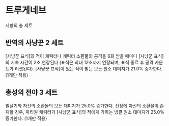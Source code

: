 # 트루게네브

저항의 총 세트

## 반역의 사냥꾼 2 세트

[사냥꾼 표식]의 적이 캐릭터나 캐릭터 소환물의 공격을 6회 받을 때마다 [사냥꾼 표식]의 지속 시간이 2초 연장된다 (표식은 최대 12초까지 연장되며, 표식 종료 후 공격 카운트가 리셋된다). [사냥꾼 표식]이 있는 적이 받는 모든 원소 대미지가 21.0% 증가한다. (1개만 적용)

## 총성의 전야 3 세트

필살기와 자신의 소환몰의 모든 대미지가 25.0% 증가한다. 전장에 자신의 소환물이 존재할 경우, 파티원 캐릭터가 [사냥꾼 표식]의 적에게 가하는 빙결 원소 대미지가 25.0% 증가한다. (1개만 적용)
